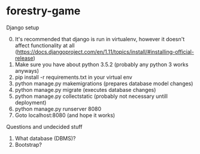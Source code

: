 # forestry-game

Django setup

0. It's recommended that django is run in virtualenv, however it doesn't affect functionality at all (https://docs.djangoproject.com/en/1.11/topics/install/#installing-official-release)
1. Make sure you have about python 3.5.2 (probably any python 3 works anyways)
2. pip install -r requirements.txt in your virtual env
3. python manage.py makemigrations (prepares database model changes)
4. python manage.py migrate (executes database changes)
5. python manage.py collectstatic (probably not necessary untill deployment)
6. python manage.py runserver 8080
7. Goto localhost:8080 (and hope it works)

Questions and undecided stuff

1. What database (DBMS)?
2. Bootstrap?
